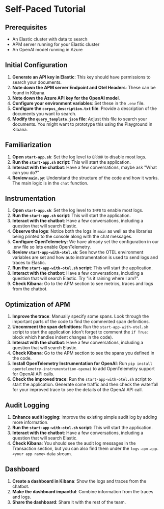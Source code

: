 
# Self-Paced Tutorial

## Prerequisites
- An Elastic cluster with data to search
- APM server running for your Elastic cluster
- An OpenAI model running in Azure

## Initial Configuration
1. **Generate an API key in Elastic**: This key should have permissions to search your documents.
2. **Note down the APM server Endpoint and Otel Headers**: These can be found in Kibana.
3. **Note down the Azure API key for the OpenAI model**.
4. **Configure your environment variables**: Set these in the `.env` file.
5. **Configure the `corpus_description.txt` file**: Provide a description of the documents you want to search.
6. **Modify the `query_template.json` file**: Adjust this file to search your documents. You might want to prototype this using the Playground in Kibana.

## Familiarization
1. **Open `start-app.sh`**: Set the log level to `ERROR` to disable most logs.
2. **Run the `start-app.sh` script**: This will start the application.
3. **Interact with the chatbot**: Have a few conversations, maybe ask "What can you do?"
4. **Review `main.py`**: Understand the structure of the code and how it works. The main logic is in the `chat` function.

## Instrumentation
1. **Open `start-app.sh`**: Set the log level to `INFO` to enable most logs.
2. **Run the `start-app.sh` script**: This will start the application.
3. **Interact with the chatbot**: Have a few conversations, including a question that will search Elastic.
4. **Observe the logs**: Notice both the logs in `main` as well as the libraries being printed to the console along with the chat messages.
5. **Configure OpenTelemetry**: We have already set the configuration in our .env file so lets enable OpenTelemetry.
6. **Review `start-app-with-otel.sh`**: See how the OTEL environment variables are set and how auto instrumentation is used to send logs and traces to Elastic.
7. **Run the `start-app-with-otel.sh` script**: This will start the application.
8. **Interact with the chatbot**: Have a few conversations, including a question that will search Elastic. Try "is it raining where I am?".
9. **Check Kibana**: Go to the APM section to see metrics, traces and logs from the chatbot.

## Optimization of APM
1. **Improve the trace**: Manually specify some spans. Look through the important parts of the code to find the commented span definitions.
2. **Uncomment the span definitions**: Run the `start-app-with-otel.sh` script to start the application (don't forget to comment the `if True:` block which handles indent changes in the code).
3. **Interact with the chatbot**: Have a few conversations, including a question that will search Elastic.
4. **Check Kibana**: Go to the APM section to see the spans you defined in the code.
5. **Install OpenTelemetry Instrumentation for OpenAI**: Run `pip install opentelemetry-instrumentation-openai` to add OpenTelemetry support for OpenAI API calls.
6. **Check the improved trace**: Run the `start-app-with-otel.sh` script to start the application. Generate some traffic and then check the waterfall for your improved trace to see the details of the OpenAI API call.

## Audit Logging
1. **Enhance audit logging**: Improve the existing simple audit log by adding more information.
2. **Run the `start-app-with-otel.sh` script**: This will start the application.
3. **Interact with the chatbot**: Have a few conversations, including a question that will search Elastic.
4. **Check Kibana**: You should see the audit log messages in the Transaction section, but you can also find them under the `logs-apm.app.<your app name>` data stream.

## Dashboard
1. **Create a dashboard in Kibana**: Show the logs and traces from the chatbot.
2. **Make the dashboard impactful**: Combine information from the traces and logs.
3. **Share the dashboard**: Share it with the rest of the team.